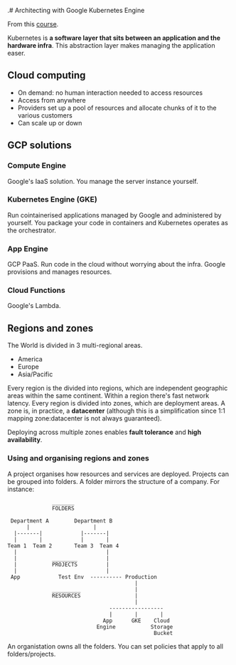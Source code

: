 .# Architecting with Google Kubernetes Engine

From this [course](https://app.pluralsight.com/player?course=architecting-google-kubernetes-engine-foundations&author=google-cloud&name=ee573538-7487-4b59-a338-c27fbd55fa14&clip=0&mode=live).

Kubernetes is **a software layer that sits between an application and the hardware infra**.
This abstraction layer makes managing the application easer.

## Cloud computing

- On demand: no human interaction needed to access resources
- Access from anywhere
- Providers set up a pool of resources and allocate chunks of it to the various customers
- Can scale up or down

## GCP solutions

### Compute Engine

Google's IaaS solution. You manage the server instance yourself.

### Kubernetes Engine (GKE)

Run cointainerised applications managed by Google and administered by yourself. You package your code in containers and Kubernetes operates as the orchestrator.

### App Engine

GCP PaaS. Run code in the cloud without worrying about the infra.
Google provisions and manages resources.

### Cloud Functions

Google's Lambda.

## Regions and zones

The World is divided in 3 multi-regional areas.

- America
- Europe
- Asia/Pacific

Every region is the divided into regions, which are independent geographic areas within the same continent.
Within a region there's fast network latency.
Every region is divided into zones, which are deployment areas. A zone is, in practice, a **datacenter** (although this is a simplification since 1:1 mapping zone:datacenter is not always guaranteed).

Deploying across multiple zones enables **fault tolerance** and **high availability**.

### Using and organising regions and zones

A project organises how resources and services are deployed.
Projects can be grouped into folders. A folder mirrors the structure of a company.
For instance:

```
              _______
              FOLDERS

 Department A        Department B
      |                    |
  |-------|            |-------|
  |       |            |       |
Team 1  Team 2       Team 3  Team 4
  |                            |
  |           ________         |
  |           PROJECTS         |
  |                            |
 App            Test Env  ---------- Production
                                        |
              _________                 |
              RESOURCES                 |
                                        |
                                -----------------
                                |       |       |
                              App      GKE    Cloud
                            Engine           Storage
                                              Bucket
```

An organistation owns all the folders. You can set policies that apply to all folders/projects.
